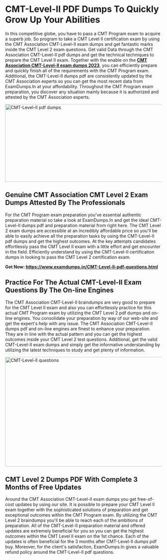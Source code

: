 <h1><strong>CMT-Level-II PDF Dumps To Quickly Grow Up Your Abilities</strong></h1>
<p>In this competitive globe, you have to pass a CMT Program exam to acquire a superb job. So program to take a CMT Level II certification exam by using the CMT Association CMT-Level-II exam dumps and get fantastic marks inside the CMT Level 2 exam questions. Get valid Data through the CMT Association CMT-Level-II pdf dumps and get the technical techniques to prepare the CMT Level II exam. Together with the enable on the <strong><a href="https://www.examdumps.in/CMT-Level-II-pdf-questions.html">CMT Association CMT-Level-II exam dumps 2023</a></strong>, you can efficiently prepare and quickly finish all of the requirements with the CMT Program exam. Additional, the CMT-Level-II dumps pdf are consistently updated by the CMT Association experts so you can get the most recent data from ExamDumps.In at your affordability. Throughout the CMT Program exam preparation, you discover any situation mainly because it is authorized and attested by the CMT Association experts.</p>
<p><img src="https://i.ibb.co/zxJwW90/Copy-of-Online-Classes-Twitter-header-post-Made-with-Poster-My-Wall-1.png" alt="CMT-Level-II pdf dumps" width="750" height="250" /></p>
<h2><strong>Genuine CMT Association CMT Level 2 Exam Dumps Attested By The Professionals</strong></h2>
<p>For the CMT Program exam preparation you've essential authentic preparation material so take a look at ExamDumps.In and get the ideal CMT-Level-II dumps pdf and preparation material from right here. The CMT Level 2 exam dumps are accessible at an incredibly affordable price so you'll be able to easily achieve all the preparation tasks by using the CMT-Level-II pdf dumps and get the highest outcomes. At the key attempts candidates effortlessly pass the CMT Level II exam with a little effort and get encounter in the field. Efficiently understand by using the CMT-Level-II certification dumps in looking to pass the CMT Level 2 certification exam.</p>
<p><strong>Get Now:&nbsp;<a href="https://www.examdumps.in/CMT-Level-II-pdf-questions.html">https://www.examdumps.in/CMT-Level-II-pdf-questions.html</a></strong></p>
<h2><strong>Practice For The Actual CMT-Level-II Exam Questions By The On-line Engines</strong></h2>
<p>The CMT Association CMT-Level-II braindumps are very good to prepare for the CMT Level II exam and also you can effortlessly practice for this actual CMT Program exam by utilizing the CMT Level 2 pdf dumps and on-line engines. You consolidate your preparation by way of our web-site and get the expert's help with any issue. The CMT Association CMT-Level-II dumps pdf and on-line engines are finest to enhance your preparation. They are in line with the actual pattern and you can get the highest outcomes inside your CMT Level 2 test questions. Additional, get the valid CMT-Level-II exam dumps and simply get the informative understanding by utilizing the latest techniques to study and get plenty of information.</p>
<p><a href="https://www.examdumps.in/CMT-Level-II-pdf-questions.html"><img src="https://i.ibb.co/QkNtdwY/Copy-of-Zoom-Online-Classes-Facebook-Share-Po-Made-with-Poster-My-Wall-1.jpg" alt="CMT-Level-II questions" width="670" height="352" /></a></p>
<h2><strong>CMT Level 2 Dumps PDF With Complete 3 Months of Free Updates</strong></h2>
<p>Around the CMT Association CMT-Level-II exam dumps you get free-of-cost updates by using our site. It is possible to prepare your CMT Level II exam together with the sophisticated solutions of preparation and get exceptional outcomes within the CMT Program exam. By utilizing the CMT Level 2 braindumps you'll be able to reach each of the ambitions of preparation. All of the CMT-Level-II preparation material and offered updates are extremely beneficial for you so you can get the highest outcomes within the CMT Level II exam on the 1st chance. Each of the updates is often beneficial for the 3 months after CMT-Level-II dumps pdf buy. Moreover, for the client's satisfaction, ExamDumps.In gives a valuable refund policy around the CMT-Level-II pdf questions.</p>
